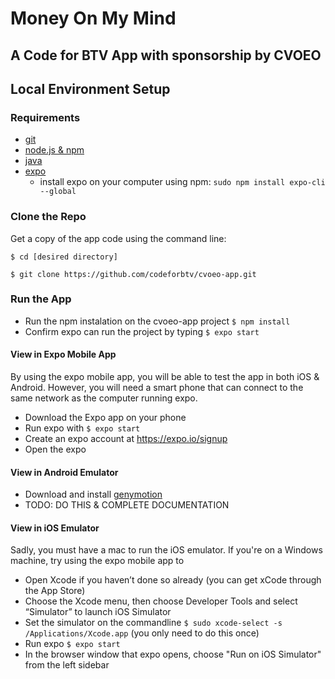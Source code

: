 # Money On My Mind
## A Code for BTV App with sponsorship by CVOEO

## Local Environment Setup

### Requirements
- [git](https://git-scm.com/book/en/v2/Getting-Started-Installing-Git)
- [node.js & npm](https://www.npmjs.com/get-npm)
- [java](https://www.oracle.com/technetwork/java/javase/downloads/jdk8-downloads-2133151.html)
- [expo](expo.io)
  - install expo on your computer using npm: `sudo npm install expo-cli --global`


### Clone the Repo
Get a copy of the app code using the command line: 

`$ cd [desired directory]`

`$ git clone https://github.com/codeforbtv/cvoeo-app.git`

### Run the App
- Run the npm instalation on the cvoeo-app project `$ npm install` 
- Confirm expo can run the project by typing `$ expo start`

#### View in Expo Mobile App
By using the expo mobile app, you will be able to test the app in both iOS & Android.  However, you will need a smart phone that can connect to the same network as the computer running expo.

- Download the Expo app on your phone
- Run expo with `$ expo start`
- Create an expo account at https://expo.io/signup
- Open the expo

#### View in Android Emulator
- Download and install [genymotion](https://www.genymotion.com/desktop/)
- TODO: DO THIS & COMPLETE DOCUMENTATION

#### View in iOS Emulator
Sadly, you must have a mac to run the iOS emulator.  If you're on a Windows machine, try using the expo mobile app to 

- Open Xcode if you haven’t done so already (you can get xCode through the App Store)
- Choose the Xcode menu, then choose Developer Tools and select “Simulator” to launch iOS Simulator
- Set the simulator on the commandline `$ sudo xcode-select -s /Applications/Xcode.app` (you only need to do this once)
- Run expo `$ expo start`
- In the browser window that expo opens, choose "Run on iOS Simulator" from the left sidebar